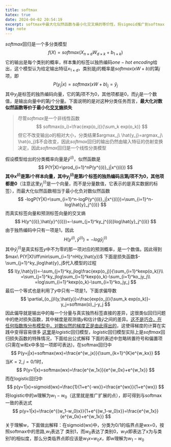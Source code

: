 ```yaml
---
title: softmax
katex: true
date: 2024-04-02 20:54:19
excerpt: softmax中最大化似然函数与最小化交叉熵的等价性，将sigmoid推广到softmax
tag: note
---
```


$softmax$回归是一个多分类模型
$$
f(X)=softmax(X_{n\times d}W_{d\times k}+b_{1\times k})
$$
它的输出是每个类别的概率，样本集的标签以独热编码$one-hot\ encoding$给出，这个模型认为给定输出特征$x_{1\times d}$，类别是$j$的概率是$softmax(xW+b)$的第$j$项，即
$$
P(y_j|x)=softmax(xW+b)_j=\hat{y}_j
$$
其中$y_j$是标签的独热编码向量，它的第$j$项不为$0$，其他项都是$0$，而$\hat{y}_j$是一个数值，是输出向量中的第$j$个分量。下面说明的是对这种分类任务而言，**最大化对数似然函数等价于最小化[交叉熵](https://zhuanlan.zhihu.com/p/149186719)损失**

> 尽管$softmax$是一个非线性函数
> $$
> softmax(o_i)=\frac{exp(o_i)}{\sum_k exp(o_k)}
> $$
> 但它不改变输出$o$的相对大小，分类结果$argmax_j\ \hat{y_j}=argmax_j\ \hat{o_j}$不会改变，因此$softmax$回归的输出仍然由输入特征的仿射变换决定，因此$softmax$回归是一个线性分类模型

假设模型给出的分类概率向量是$\hat{y}^{(i)}$，似然函数是
$$
P(Y|X)=\prod_{i=1}^nP(y^{(i)}_j|x^{(i)})
$$
**其中$x^{(i)}$是第$i$个样本向量，其中$y^{(i)}_j$是第$i$个标签的独热编码且第$j$项不为$0$，其他项都是$0$**（注意这里$y^{(i)}_j$是一个向量，而不是分量数值，它表示的是真实数据的标签），而最大化似然函数相当于最小化负对数似然函数
$$
-logP(Y|X)=\sum_{i=1}^n-logP(y^{(i)}_j|x^{(i)})=\sum_{i=1}^n-log\hat{y}_j^{(i)}
$$
而真实标签向量和预测标签向量的交叉熵
$$
H(y^{(i)},\hat{y}^{(i)})=-\sum_{j=1}^ky_j^{(i)}log\hat{y}_j^{(i)}
$$
由于独热编码中只有一项是$1$，因此
$$
H(y^{(i)},\hat{y}^{(i)})=-log\hat{y}_j^{(i)}
$$
其中$\hat{y}_j^{(i)}$是真实标签$y$中不为零的那一项对应的预测概率，是一个数值。因此得到$max\ P(Y|X)\iff\min\sum_{i=1}^nH(y,\hat{y})$
下面是损失函数$-\sum_{j=1}^ky_jlog\hat{y}_j$代入模型的过程
$$
l(y,\hat{y})=-\sum_{j=1}^ky_jlog\frac{exp(o_j)}{\sum_{i=1}^kexp(o_k)}\\
=\sum_{j=1}^ky_jlog\sum_{i=1}^kexp(o_k)-\sum_{i=1}^ko_jy_j\\
=log\sum_{i=1}^kexp(o_k)-\sum_{i=1}^ko_jy_j
$$
最后一个等式也是利用了$y$中只有一项是$1$，下面求偏导数
$$
\partial_{o_j}l(y,\hat{y})=\frac{exp(o_j)}{\sum_k exp(o_k)}-y_j=softmax(o)_j-y_j
$$
因此偏导就是输出中的每一个分量与真实独热标签直接的差异，这很类似回归问题中的绝对损失函数，其中梯度是观测值$y$和估计值$\hat{y}$之间的差异。[这不是巧合，在任何指数族分布模型中，对数似然的梯度正是由此得出的](https://d2l.ai/chapter_appendix-mathematics-for-deep-learning/distributions.html)，这使得梯度的计算在实践中变得容易很多
[这里](https://blog.csdn.net/weixin_52812620/article/details/128480083?spm=1001.2014.3001.5502)是$logistic$回归模型，$logistic$回归模型实际上是$softmax$回归损失函数的特殊情况，下面给出公式解释
下面的表述中忽略转置符号和偏置项(只需在w和x中多加一项即可表达)，在softmax回归中
$$
P(y=j|x)=softmax(wx)=\frac{e^{w_jx}}{\sum_{k=1}^{K}e^{w_kx}}
$$
当$K=2,j=0/1$时，
$$
P(y=1|x)=softmax(wx)=\frac{e^{w_1x}}{e^{w_0x}+e^{w_1x}}
$$
而在logistic回归中
$$
p(y=1|x)=sigmoid(wx)=\frac{1}{1+e^{-wx}}=\frac{e^{wx}}{1+e^{wx}}
$$
将logistic中的$w$理解为$w_1-w_0$（这里就是推广扩展的点），即可得到与softmax一致的表达式
$$
p(y=1|x)=\frac{e^{(w_1-w_0)x}}{1+e^{(w_1-w_0)x}}=\frac{e^{w_1x}}{e^{w_0x}+e^{w_1x}}
$$
关于理解w，下面做出解释：在sigmoid(wx)中，分类为0/1的临界点是wx=0，按照softmax中的思路,$w_1$表达了
类别1，而$w_0$表达了类别0，$w_1x$即表达了x为与类别1的相似度，那么分类临界点即应该是$w_1x$=$w_0x$，即$w$理解为$w_1-w_0$ 


